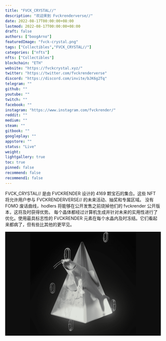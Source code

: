 ```yaml
---
title: "FVCK_CRYSTAL//"
description: "欢迎来到 Fvckrenderverse//"
date: 2022-08-17T00:00:00+08:00
lastmod: 2022-08-17T00:00:00+08:00
draft: false
authors: ["boogArno"]
featuredImage: "fvck-crystal.png"
tags: ["Collectibles","FVCK_CRYSTAL//"]
categories: ["nfts"]
nfts: ["Collectibles"]
blockchain: "ETH"
website: "https://fvckcrystal.xyz/"
twitter: "https://twitter.com/fvckrenderverse"
discord: "https://discord.com/invite/bJK6g2Tq"
telegram: ""
github: ""
youtube: ""
twitch: ""
facebook: ""
instagram: "https://www.instagram.com/fvckrender/"
reddit: ""
medium: ""
steam: ""
gitbook: ""
googleplay: ""
appstore: ""
status: "Live"
weight: 
lightgallery: true
toc: true
pinned: false
recommend: false
recommend1: false
---
```

FVCK_CRYSTAL// 是由 FVCKRENDER 设计的 4169 颗宝石的集合。这些 NFT 将允许用户参与 FVCKRENDERVERSE// 的未来活动、抽奖和专属区域。
没有 FOMO 废话曲线，hodlers 将能够在公开发售之前烧掉他们的 fvckrender 公开版本，这将及时获得优势。
每个晶体都经过计算机生成并针对未来的实用性进行了优化。使用最具标志性的 FVCKRENDER 元素在每个水晶内及时冻结。它们看起来都病了，但有些比其他的更罕见。

![fvckcrystal-dapp-collectibles-ethereum-image2_cee01f9ea96a78b81f9cbe33d05e4e84](fvckcrystal-dapp-collectibles-ethereum-image2_cee01f9ea96a78b81f9cbe33d05e4e84.png)
